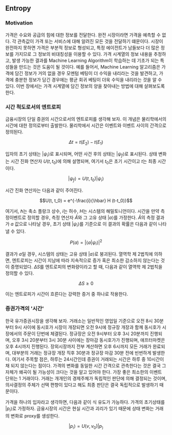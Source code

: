 ## Entropy

### Motivation

가격은 수요와 공급의 힘에 대한 정보를 전달한다. 완전 시장이라면 가격을 예측할 수 없다. 
각 관측값이 가격 또는 서비스에 대해 알려진 모든 것을 전달하기 떄문이다. 
시장이 완전하지 못하면 가격은 부분적 정보로 형성되고, 특정 에이전트가 남들보다 더 많은 정보를 가지므로 그 정보의 비대칭성을 이용할 수 있다. 
가격 시계열의 정보 내용을 추정하고, 발생 가능한 결과를 Machine Learning Algorithm이 학습하는 데 기초가 되는 특성들을 만드는 것은 도움이 될 것이다. 
예를 들어서, Machine  Learning 알고리즘은 가격에 담긴 정보가 거의 없을 경우 모멘텀 베팅이 더 수익을 내리라는 것을 발견하고, 가격에 충분한 정보가 담긴 경우에는 평균 회귀 베팅이 더욱 수익을 내리라는 것을 알 수 있다. 
이번 장에서는 가격 시계열에 담긴 정보의 양을 찾아내는 방법에 대해 살펴보도록 한다.

### 시간 척도로서의 엔트로피

금융시장의 단일 증권의 시간으로서의 엔트로피를 생각해 보자. 이 개념은 물리학에서의 시간에 대한 정의로부터 출발한다.
물리학에서 시간은 이벤트와 이벤트 사이의 간격으로 정의된다. 

$$\Delta t = t(E_2) - t(E_1)$$

입자의 초기 상태는 $|\psi_i\rangle$로 표시되며, 어떤 사건 후의 상태는 $|\psi_f\rangle$로 표시된다. 상태 변화는 시간 진화 연산자 $U(t, t_0)$에 의해 설명되며, 여기서 $t_0$은 초기 시간이고 $t$는 최종 시간이다.

$$|\psi_f\rangle = U(t, t_0) |\psi_i\rangle$$

시간 진화 연산자는 다음과 같이 주어진다.

$$U(t, t_0) = e^{-\frac{i}{\hbar} H (t-t_0)}$$

여기서, $\hbar$는 축소 플랑크 상수, $i$는 허수, $H$는 시스템의 해밀토니언이다. 
시간을 만약 측정이벤트로 정의할 경우, 측정 연산자 $\hat{A}$와 그 고유 상태 $|a\rangle$를 가정한다. 
$\hat{A}$의 측정 결과가 $a$ 값으로 나타날 경우, 초기 상태 $|\psi_i\rangle$를 기준으로 이 결과의 확률은 다음과 같이 나타낼 수 있다.

$$P(a) = |\langle a | \psi_i \rangle|^2$$

결과가 $a$일 경우, 시스템의 상태는 고유 상태 $|a\rangle$로 붕괴된다. 열역학 제 2법칙에 의하면, 엔트로피는 시간이 지남에 따라 지속적으로 증가 혹은 최소한 감소하지 않는다는 것이 증명되었다.
$\Delta S$를 엔트로피의 변화량이라고 할 때, 다음과 같이 열역학 제 2법칙을 정의할 수 있다.

$$\Delta S \geq 0$$

이는 엔트로피가 시간이 흐른다는 강력한 증거 중 하나로 작용한다.

### 증권가격의 '시간'

한국 유가증권시장을 생각해 보자. 거래소는 일반적인 영업일 기준으로 오전 8시 30분부터 9시 사이에 동시호가 시장이 개장되면 오전 9시에 정규장 개장과 함께 동시호가 시장에서의 주문이 단번에 체결된다.
정규장은 오전 9시부터 오후 3시 20분까지 진행되며, 오후 3시 20분부터 3시 30분 사이에는 장마감 동시호가가 진행되며, 애프터마켓은 오후 4시까지 진행된다.
장외시장까지 전부 계산하면 오후 6시까지 모든 거래가 완료되며, 대부분의 거래는 정규장 개장 직후 30분과 정규장 마감 30분 전에 빈번하게 발생한다. 
여기서 주목할 점은, 하루는 24시간인데 증권이 거래되는 시간은 하루 중 10시간이 채 되지 않는다는 점이다. 가격의 변화를 동일한 시간 간격으로 관측한다는 것은 결국 그 자체가 왜곡이 될 가능성이 크다는 것을 알고 있어야 한다. 
가장 좋은 최소한의 이벤트 단위는 1 거래이다. 거래는 개개인의 경제주체가 독립적인 판단에 의해 결정되는 것이며, 의사결정의 주체가 선택 편향이 있다고 해도 최종 판단은 결국 독립적으로 발생하기 때문이다.

가격을 하나의 입자라고 생각하면, 다음과 같이 식 유도가 가능하다. 가격의 초기상태를 $|p_i\rangle$로 가정하자. 금융시장의 시간은 현실 시간과 괴리가 있기 때문에 상태 변화는 거래의 변화로 proxy를 생성한다.

$$|p_i\rangle = U(v, v_0) |p_\rangle$$


